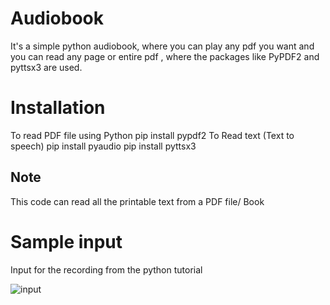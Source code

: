 # Audiobook
It's a simple python audiobook, where you can play any pdf you want and you can read any page or entire pdf , where the packages like PyPDF2 and pyttsx3  are used.

<h1> Installation</h1>

To read PDF file using Python pip install pypdf2 To Read text (Text to speech) pip install pyaudio pip install pyttsx3

<h2> Note </h2>
This code can read all the printable text from a PDF file/ Book

<h1>Sample input</h1>

Input for the recording from the python tutorial

![input](https://user-images.githubusercontent.com/70971734/140655736-e3ea7274-7416-40dc-9f21-4b83811be6b3.jpeg)



